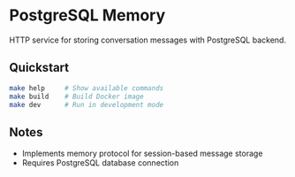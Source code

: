 # PostgreSQL Memory

HTTP service for storing conversation messages with PostgreSQL backend.

## Quickstart
```bash
make help     # Show available commands
make build    # Build Docker image
make dev      # Run in development mode
```

## Notes
- Implements memory protocol for session-based message storage
- Requires PostgreSQL database connection